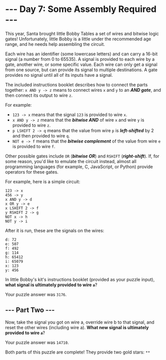 # --- Day 7: Some Assembly Required ---
This year, Santa brought little Bobby Tables a set of wires and bitwise logic gates! Unfortunately, little Bobby is a little under the recommended age range, and he needs help assembling the circuit.

Each wire has an identifier (some lowercase letters) and can carry a 16-bit signal (a number from 0 to 65535). A signal is provided to each wire by a gate, another wire, or some specific value. Each wire can only get a signal from one source, but can provide its signal to multiple destinations. A gate provides no signal until all of its inputs have a signal.

The included instructions booklet describes how to connect the parts together: `x AND y -> z` means to connect wires `x` and `y` to an ***AND gate***, and then connect its output to wire `z`.

For example:

- `123 -> x` means that the signal `123` is provided to wire `x`.
- `x AND y -> z` means that the ***bitwise AND*** of wire `x` and wire `y` is provided to wire `z`.
- `p LSHIFT 2 -> q` means that the value from wire `p` is ***left-shifted*** by 2 and then provided to wire `q`.
- `NOT e -> f` means that the ***bitwise complement*** of the value from wire `e` is provided to wire `f`.

Other possible gates include `OR` (***bitwise OR***) and `RSHIFT` (***right-shift***). If, for some reason, you'd like to emulate the circuit instead, almost all programming languages (for example, C, JavaScript, or Python) provide operators for these gates.

For example, here is a simple circuit:
```
123 -> x
456 -> y
x AND y -> d
x OR y -> e
x LSHIFT 2 -> f
y RSHIFT 2 -> g
NOT x -> h
NOT y -> i
```
After it is run, these are the signals on the wires:
```
d: 72
e: 507
f: 492
g: 114
h: 65412
i: 65079
x: 123
y: 456
```
In little Bobby's kit's instructions booklet (provided as your puzzle input), **what signal is ultimately provided to wire `a`**?

Your puzzle answer was `3176`.

## --- Part Two ---
Now, take the signal you got on wire a, override wire b to that signal, and reset the other wires (including wire a). **What new signal is ultimately provided to wire `a`**?

Your puzzle answer was `14710`.

Both parts of this puzzle are complete! They provide two gold stars: `**`

